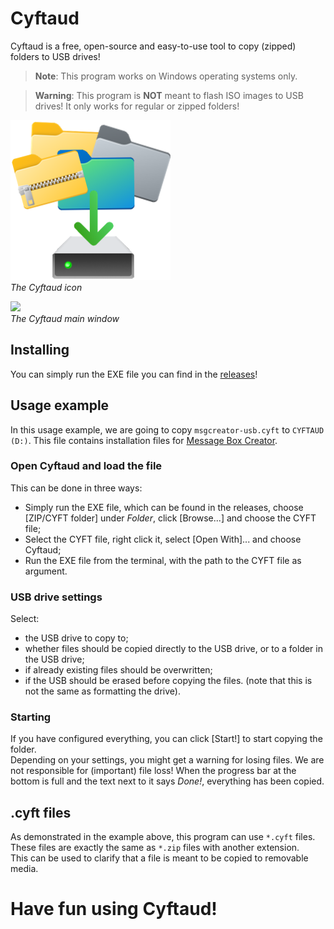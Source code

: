 # Cyftaud

Cyftaud is a free, open-source and easy-to-use tool to copy (zipped) folders to USB drives!

> **Note**: This program works on Windows operating systems only.

> **Warning**: This program is **NOT** meant to flash ISO images to USB drives! It only works for regular or zipped folders!

![](/Cyftaud/Resources/icon.png)  
*The Cyftaud icon*

![](/Cyftaud/static/mainwindow.png)  
*The Cyftaud main window*

## Installing
You can simply run the EXE file you can find in the [releases](https://github.com/ILoveAndLikePizza/Cyftaud/releases)!

## Usage example
In this usage example, we are going to copy `msgcreator-usb.cyft` to `CYFTAUD (D:)`. This file contains installation files for [Message Box Creator](https://github.com/ILoveAndLikePizza/MessageBoxCreator).
### Open Cyftaud and load the file
This can be done in three ways:
- Simply run the EXE file, which can be found in the releases, choose [ZIP/CYFT folder] under *Folder*, click [Browse...] and choose the CYFT file;
- Select the CYFT file, right click it, select [Open With]... and choose Cyftaud;
- Run the EXE file from the terminal, with the path to the CYFT file as argument.
### USB drive settings
Select:
- the USB drive to copy to;
- whether files should be copied directly to the USB drive, or to a folder in the USB drive;
- if already existing files should be overwritten;
- if the USB should be erased before copying the files. (note that this is not the same as formatting the drive).
### Starting
If you have configured everything, you can click [Start!] to start copying the folder.  
Depending on your settings, you might get a warning for losing files. We are not responsible for (important) file loss!
When the progress bar at the bottom is full and the text next to it says *Done!*, everything has been copied.

## .cyft files
As demonstrated in the example above, this program can use `*.cyft` files.  
These files are exactly the same as `*.zip` files with another extension.  
This can be used to clarify that a file is meant to be copied to removable media.

# Have fun using Cyftaud!
